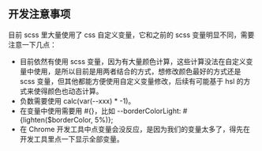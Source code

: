 ## 开发注意事项

目前 scss 里大量使用了 css 自定义变量，它和之前的 scss 变量明显不同，需要注意一下几点：

- 目前依然有使用 scss 变量，因为有大量颜色计算，这些计算没法在自定义变量中使用，是所以目前是用两者结合的方式，想修改颜色最好的方式还是 scss 变量，但其他都能方便使用自定义变量修改，后续有可能基于 hsl 的方式来使得颜色也动态计算。
- 负数需要使用 calc(var(--xxx) \* -1)。
- 在变量中使用需要用 #{}，比如 --borderColorLight: #{lighten(\$borderColor, 5%)};
- 在 Chrome 开发工具中点变量会没反应，是因为我们的变量太多了，得先在开发工具里点一下显示全部变量。
